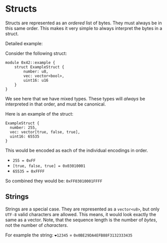 # Structs

Structs are represented as an *ordered* list of bytes. They must always be in this same order. This makes it very simple
to always interpret the bytes in a struct.

Detailed example:

Consider the following struct:

```move
module 0x42::example {
    struct ExampleStruct {
        number: u8,
        vec: vector<bool>,
        uint16: u16
    }
}
```

We see here that we have mixed types. These types will *always* be interpreted in that order, and must be canonical.

Here is an example of the struct:

```
ExampleStruct {
  number: 255,
  vec: vector[true, false, true],
  uint16: 65535
}
```

This would be encoded as each of the individual encodings in order.

- `255 = 0xFF`
- `[true, false, true] = 0x03010001`
- `65535 = 0xFFFF`

So combined they would be:
`0xFF03010001FFFF`

## Strings

Strings are a special case. They are represented as a `vector<u8>`, but only `UTF-8` valid characters are allowed. This
means, it would look exactly the same as a vector. Note, that the sequence length is the number of _bytes_, not the
number of _characters_.

For example the string: `❤️12345` = `0x0BE29DA4EFB88F3132333435`